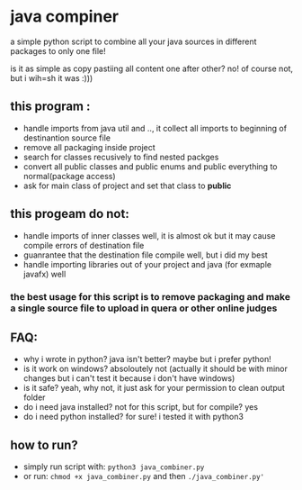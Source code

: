# java compiner 

a simple python script to combine all your java sources in different packages 
to only one file!

is it as simple as copy pastiing all content one after other?
no! of course not, but i wih=sh it was :)))

## this program :
+ handle imports from java util and .., it collect all imports to beginning of destinantion source file 
+ remove all packaging inside project
+ search for classes recusively to find nested packges
+ convert all public classes and public enums and public everything to normal(package access) 
+ ask for main class of project and set that class to **public** 

## this progeam do not:
+ handle imports of inner classes well, it is almost ok but it may cause compile errors of destination file 
+ guanrantee that the destination file compile well, but i did my best
+ handle importing libraries out of your project and java (for exmaple javafx) well


### the best usage for this script is to remove packaging and make a single source file to upload in quera or other online judges

 

## FAQ:
+ why i wrote in python? java isn't better? maybe but i prefer python!
+ is it work on windows? absoloutely not (actually it should be with minor changes but i can't test it because i don't have windows)
+ is it safe? yeah, why not, it just ask for your permission to clean output folder
+ do i need java installed? not for this script, but for compile? yes 
+ do i need python installed? for sure! i tested it with python3

## how to run? 
+ simply run script with: `python3 java_combiner.py` 
+ or run: `chmod +x java_combiner.py` and then `./java_combiner.py'
` 


